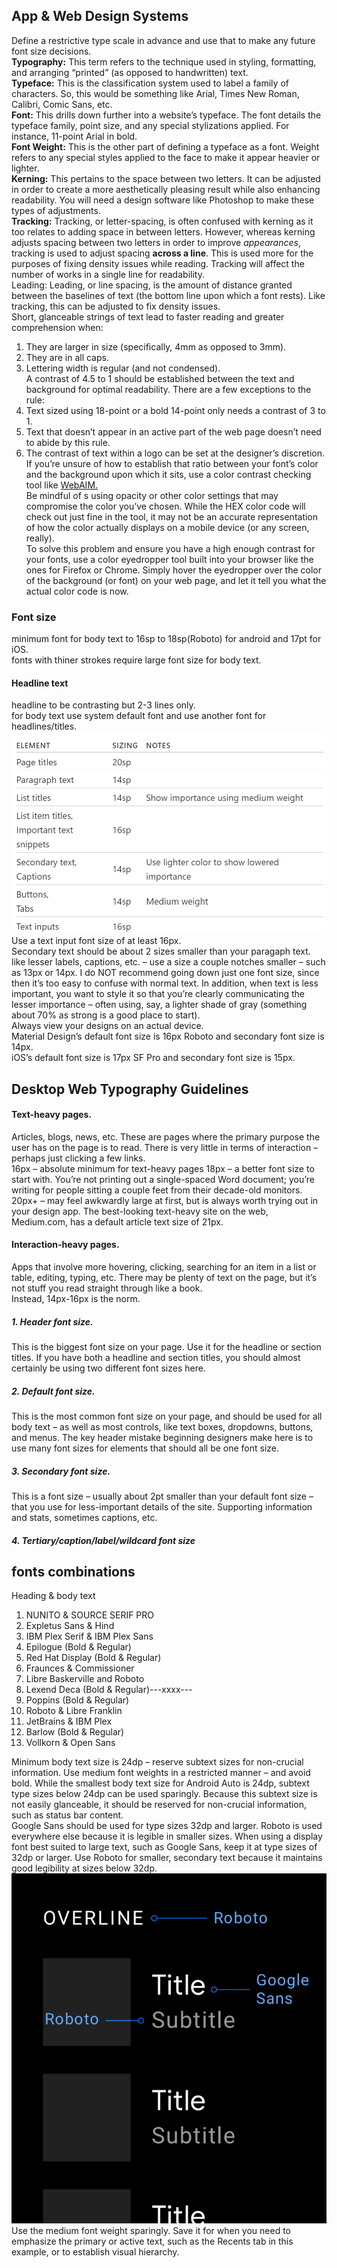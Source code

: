 ## App & Web Design Systems  
Define a restrictive type scale in advance and use that to make any future
font size decisions.  
**Typography:** This term refers to the technique used in styling, formatting, and arranging “printed” (as opposed to handwritten) text.  
**Typeface:** This is the classification system used to label a family of characters. So, this would be something like Arial, Times New Roman, Calibri, Comic Sans, etc.  
**Font:** This drills down further into a website’s typeface. The font details the typeface family, point size, and any special stylizations applied. For instance, 11-point Arial in bold.  
**Font Weight:** This is the other part of defining a typeface as a font. Weight refers to any special styles applied to the face to make it appear heavier or lighter.  
**Kerning:** This pertains to the space between two letters. It can be adjusted in order to create a more aesthetically pleasing result while also enhancing readability. You will need a design software like Photoshop to make these types of adjustments.  
**Tracking:** Tracking, or letter-spacing, is often confused with kerning as it too relates to adding space in between letters. However, whereas kerning adjusts spacing between two letters in order to improve *appearances*, tracking is used to adjust spacing **across a line**. This is used more for the purposes of fixing density issues while reading. Tracking will affect the number of works in a single line for readability.  
Leading: Leading, or line spacing, is the amount of distance granted between the baselines of text (the bottom line upon which a font rests). Like tracking, this can be adjusted to fix density issues.  
Short, glanceable strings of text lead to faster reading and greater comprehension when:

1. They are larger in size (specifically, 4mm as opposed to 3mm).
2. They are in all caps.
3. Lettering width is regular (and not condensed).  
A contrast of 4.5 to 1 should be established between the text and background for optimal readability. There are a few exceptions to the rule:  
1. Text sized using 18-point or a bold 14-point only needs a contrast of 3 to 1.  
2. Text that doesn’t appear in an active part of the web page doesn’t need to abide by this rule.  
3. The contrast of text within a logo can be set at the designer’s discretion.  
If you’re unsure of how to establish that ratio between your font’s color and the background upon which it sits, use a color contrast checking tool like [WebAIM.](https://webaim.org/resources/contrastchecker/)  
Be mindful of s using opacity or other color settings that may compromise the color you’ve chosen. While the HEX color code will check out just fine in the tool, it may not be an accurate representation of how the color actually displays on a mobile device (or any screen, really).  
To solve this problem and ensure you have a high enough contrast for your fonts, use a color eyedropper tool built into your browser like the ones for Firefox or Chrome. Simply hover the eyedropper over the color of the background (or font) on your web page, and let it tell you what the actual color code is now. 
### Font size
minimum font for body text to 16sp to 18sp(Roboto) for android and 17pt for iOS.  
fonts with thiner strokes require large font size for body text.  
#### Headline text  
headline to be contrasting but 2-3 lines only.  
for body text use system default font and use another font for headlines/titles.  
![fonts  guide](fonts.PNG)  
Use a text input font size of at least 16px.  
Secondary text should be about 2 sizes smaller than your paragaph text. like lesser labels, captions, etc. – use a size a couple notches smaller – such as 13px or 14px. I do NOT recommend going down just one font size, since then it’s too easy to confuse with normal text. In addition, when text is less important, you want to style it so that you’re clearly communicating the lesser importance – often using, say, a lighter shade of gray (something about 70% as strong is a good place to start).  
Always view your designs on an actual device.  
Material Design’s default font size is 16px Roboto and secondary font size is 14px.  
iOS’s default font size is 17px SF Pro and secondary font size is 15px.  
## Desktop Web Typography Guidelines  
#### Text-heavy pages.  
Articles, blogs, news, etc. These are pages where the primary purpose the user has on the page is to read. There is very little in terms of interaction – perhaps just clicking a few links.  
16px – absolute minimum for text-heavy pages
18px – a better font size to start with. You’re not printing out a single-spaced Word document; you’re writing for people sitting a couple feet from their decade-old monitors.
20px+ – may feel awkwardly large at first, but is always worth trying out in your design app. The best-looking text-heavy site on the web, Medium.com, has a default article text size of 21px.
#### Interaction-heavy pages.  
Apps that involve more hovering, clicking, searching for an item in a list or table, editing, typing, etc. There may be plenty of text on the page, but it’s not stuff you read straight through like a book.  
Instead, 14px-16px is the norm.  
##### 1. Header font size.  
This is the biggest font size on your page. Use it for the headline or section titles. If you have both a headline and section titles, you should almost certainly be using two different font sizes here.
##### 2. Default font size.  
This is the most common font size on your page, and should be used for all body text – as well as most controls, like text boxes, dropdowns, buttons, and menus. The key header mistake beginning designers make here is to use many font sizes for elements that should all be one font size.
##### 3. Secondary font size.  
This is a font size – usually about 2pt smaller than your default font size – that you use for less-important details of the site. Supporting information and stats, sometimes captions, etc.  
##### 4. Tertiary/caption/label/wildcard font size  
## fonts combinations  
Heading & body text  
1. NUNITO & SOURCE SERIF PRO
2. Expletus Sans & Hind  
3. IBM Plex Serif & IBM Plex Sans  
4. Epilogue (Bold & Regular)  
5. Red Hat Display (Bold & Regular)  
6. Fraunces & Commissioner  
7. Libre Baskerville and Roboto  
8. Lexend Deca (Bold & Regular)---xxxx---  
9. Poppins (Bold & Regular)  
10. Roboto & Libre Franklin  
11. JetBrains & IBM Plex  
12. Barlow (Bold & Regular)  
13. Vollkorn & Open Sans  

Minimum body text size is 24dp – reserve subtext sizes for non-crucial information. Use medium font weights in a restricted manner – and avoid bold. While the smallest body text size for Android Auto is 24dp, subtext type sizes below 24dp can be used sparingly. Because this subtext size is not easily glanceable, it should be reserved for non-crucial information, such as status bar content.  
Google Sans should be used for type sizes 32dp and larger. Roboto is used everywhere else because it is legible in smaller sizes. When using a display font best suited to large text, such as Google Sans, keep it at type sizes of 32dp or larger. Use Roboto for smaller, secondary text because it maintains good legibility at sizes below 32dp.  
![typography do](typography-do1.png)  
Use the medium font weight sparingly. Save it for when you need to emphasize the primary or active text, such as the Recents tab in this example, or to establish visual hierarchy.  




